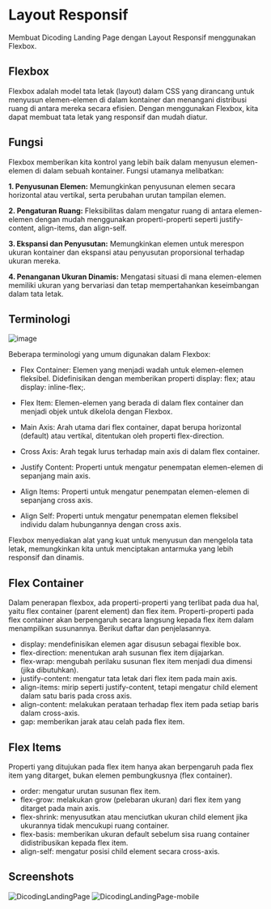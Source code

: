 # Layout Responsif
Membuat Dicoding Landing Page dengan Layout Responsif menggunakan Flexbox.

## Flexbox
Flexbox adalah model tata letak (layout) dalam CSS yang dirancang untuk menyusun elemen-elemen di dalam kontainer dan menangani distribusi ruang di antara mereka secara efisien. Dengan menggunakan Flexbox, kita dapat membuat tata letak yang responsif dan mudah diatur.

## Fungsi 
Flexbox memberikan kita kontrol yang lebih baik dalam menyusun elemen-elemen di dalam sebuah kontainer. Fungsi utamanya melibatkan:

**1. Penyusunan Elemen:** Memungkinkan penyusunan elemen secara horizontal atau vertikal, serta perubahan urutan tampilan elemen.

**2. Pengaturan Ruang:** Fleksibilitas dalam mengatur ruang di antara elemen-elemen dengan mudah menggunakan properti-properti seperti justify-content, align-items, dan align-self.

**3. Ekspansi dan Penyusutan:** Memungkinkan elemen untuk merespon ukuran kontainer dan ekspansi atau penyusutan proporsional terhadap ukuran mereka.

**4. Penanganan Ukuran Dinamis:** Mengatasi situasi di mana elemen-elemen memiliki ukuran yang bervariasi dan tetap mempertahankan keseimbangan dalam tata letak.

## Terminologi
![image](https://github.com/dapraws/WebProgrammingBasics-Repository/assets/122019775/3a9cfa07-9823-4cbc-9fa1-0fe1d21b6003)

Beberapa terminologi yang umum digunakan dalam Flexbox:

- Flex Container: Elemen yang menjadi wadah untuk elemen-elemen fleksibel. Didefinisikan dengan memberikan properti display: flex; atau display: inline-flex;.

- Flex Item: Elemen-elemen yang berada di dalam flex container dan menjadi objek untuk dikelola dengan Flexbox.

- Main Axis: Arah utama dari flex container, dapat berupa horizontal (default) atau vertikal, ditentukan oleh properti flex-direction.

- Cross Axis: Arah tegak lurus terhadap main axis di dalam flex container.

- Justify Content: Properti untuk mengatur penempatan elemen-elemen di sepanjang main axis.

- Align Items: Properti untuk mengatur penempatan elemen-elemen di sepanjang cross axis.

- Align Self: Properti untuk mengatur penempatan elemen fleksibel individu dalam hubungannya dengan cross axis.

Flexbox menyediakan alat yang kuat untuk menyusun dan mengelola tata letak, memungkinkan kita untuk menciptakan antarmuka yang lebih responsif dan dinamis.

## Flex Container
Dalam penerapan flexbox, ada properti-properti yang terlibat pada dua hal, yaitu flex container (parent element) dan flex item. Properti-properti pada flex container akan berpengaruh secara langsung kepada flex item dalam menampilkan susunannya. Berikut daftar dan penjelasannya.

- display: mendefinisikan elemen agar disusun sebagai flexible box.
- flex-direction: menentukan arah susunan flex item dijajarkan.
- flex-wrap: mengubah perilaku susunan flex item menjadi dua dimensi (jika dibutuhkan).
- justify-content: mengatur tata letak dari flex item pada main axis.
- align-items: mirip seperti justify-content, tetapi mengatur child element dalam satu baris pada cross axis.
- align-content: melakukan perataan terhadap flex item pada setiap baris dalam cross-axis.
- gap: memberikan jarak atau celah pada flex item.

## Flex Items
Properti yang ditujukan pada flex item hanya akan berpengaruh pada flex item yang ditarget, bukan elemen pembungkusnya (flex container).

- order: mengatur urutan susunan flex item.
- flex-grow: melakukan grow (pelebaran ukuran) dari flex item yang ditarget pada main axis.
- flex-shrink: menyusutkan atau menciutkan ukuran child element jika ukurannya tidak mencukupi ruang container.
- flex-basis: memberikan ukuran default sebelum sisa ruang container didistribusikan kepada flex item.
- align-self: mengatur posisi child element secara cross-axis.

## Screenshots 
![DicodingLandingPage](https://github.com/dapraws/WebProgrammingBasics-Repository/assets/122019775/f9f522a4-6b09-46d7-b134-dabebe10b893)
![DicodingLandingPage-mobile](https://github.com/dapraws/WebProgrammingBasics-Repository/assets/122019775/17f87f86-6a14-4467-a704-5224c6bded4d)
